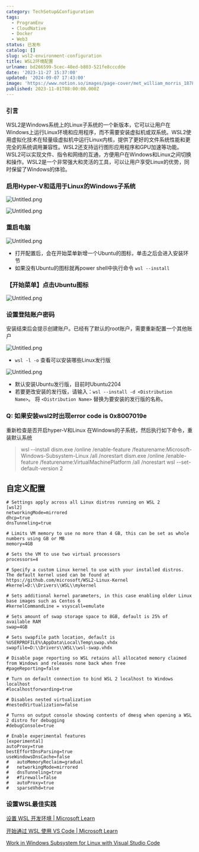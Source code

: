 ```yaml
---
category: TechSetup&Configuration
tags:
  - ProgramEnv
  - CloudNative
  - Docker
  - Web3
status: 已发布
catalog: []
slug: wsl2-environment-configuration
title: WSL2环境配置
urlname: bd266599-5cec-40ed-b803-521fe8cccdde
date: '2023-11-27 15:37:00'
updated: '2024-09-07 17:43:00'
image: 'https://www.notion.so/images/page-cover/met_william_morris_1878.jpg'
published: 2023-11-01T08:00:00.000Z
---
```


### 引言


WSL2是Windows系统上的Linux子系统的一个新版本，它可以让用户在Windows上运行Linux环境和应用程序，而不需要安装虚拟机或双系统。WSL2使用虚拟化技术在轻量级虚拟机中运行Linux内核，提供了更好的文件系统性能和更完全的系统调用兼容性。WSL2还支持运行图形应用程序和GPU加速等功能。WSL2可以实现文件、指令和网络的互通，方便用户在Windows和Linux之间切换和操作。WSL2是一个非常强大和灵活的工具，可以让用户享受Linux的优势，同时保留了Windows的体验。


### 启用Hyper-V和适用于Linux的Windows子系统


![Untitled.png](https://prod-files-secure.s3.us-west-2.amazonaws.com/5d24fe63-e567-4804-86f9-9fdc62e13082/62efe4d1-37d6-4606-a7b8-34dcd63ff38a/Untitled.png?X-Amz-Algorithm=AWS4-HMAC-SHA256&X-Amz-Content-Sha256=UNSIGNED-PAYLOAD&X-Amz-Credential=ASIAZI2LB4665TEI6ZFV%2F20250301%2Fus-west-2%2Fs3%2Faws4_request&X-Amz-Date=20250301T213313Z&X-Amz-Expires=3600&X-Amz-Security-Token=IQoJb3JpZ2luX2VjEHQaCXVzLXdlc3QtMiJIMEYCIQDrR6LbRF8baVbsT1fq1JAHWsDGHfXITLk9XYrkpYNYwAIhAKasHx2W9UYFT938jibsJwT4eDKiq%2F%2Bpfa8mssS7w0MsKogECK3%2F%2F%2F%2F%2F%2F%2F%2F%2F%2FwEQABoMNjM3NDIzMTgzODA1Igxmbh%2FroLlcmSZEk8oq3AN15o8R00CLs0oCT1mwFJLUMreXJLu0%2Bq4XorXjP9rCR7MYysj8gPszve0DjIHzfZKtMLwkkHLXRpWGeEIbfrDcVdMgmhj4Z%2FqGzCD0vXCwN0z5ZI3qaw5tWxAoScVcYEtkrhq59Yg8Z0IMfnPIQErdgsiy3z%2B3dabnVb0Mqihgilj1muk2TXlCpK5%2BlNpinyVkv0pelOhP%2FHNq7HJx6zvhs5QUhfmpIDvrWcFEQvQngIzUtiTKaPGk20FA9JZlVAcODOfVj2GXkCH1Q3OHomevXl%2B4S9c%2BJa%2FGP2WsvZSafhgXOjhZQ55WVRBtLXQokWPkDGHBSZRC0IZgOi5Z63ONAF8JzgPXjPeTX5ttk72hFbHcvHH6pKcgPF0vGpJAHC1GI01YP5cTSYJlS2%2Bb%2FZDB99hAWNBSaM9cB5gXojxqliygOs%2B%2FLvEl8UyAsdS1T1ZvvoGaK84wof%2FWNtf1jP%2FOC9HT5k5cnD0QlAJXCjoJf8%2Fa8MbZkSZ6HUU3f%2FujaCNHoSHDcJmK9vYjIyf3EJ3lR79RaiI71fjPWDp54L%2FCFzSJYHDVDgG4gSxDg6GFelVXMFwGqnnWW7eAGAVt5MTjhW%2F0LBP9937QDvlHc51izFebuCRCwshX%2FgAqiDDWxI2%2BBjqkAV6mGgwW8kv5wHq2heoAmff1mP5EZO81WXMR6AuMuwhy825XrqXCrc42gwoURg71ltI064j1WIfNounbf8jzn7l39VPbGGOQ0sIJP%2BBjsngYe1U7ETb67QmbvpquZFzoz36TGve7z%2By3GlJ03Jqdsk2H9va9yxNDjsYySU0B8Ldl6VLpK2tTGsRODpISfG3KjcNZ%2FMIRd4NLigfI8Z5Oi47xDif7&X-Amz-Signature=2112956920993b4753f01a904078434e403d95487d3c8efc777efa86053a57a3&X-Amz-SignedHeaders=host&x-id=GetObject)


![Untitled.png](https://prod-files-secure.s3.us-west-2.amazonaws.com/5d24fe63-e567-4804-86f9-9fdc62e13082/74866fe6-9ce5-4055-94c5-4900f6f5ff8b/Untitled.png?X-Amz-Algorithm=AWS4-HMAC-SHA256&X-Amz-Content-Sha256=UNSIGNED-PAYLOAD&X-Amz-Credential=ASIAZI2LB4665TEI6ZFV%2F20250301%2Fus-west-2%2Fs3%2Faws4_request&X-Amz-Date=20250301T213313Z&X-Amz-Expires=3600&X-Amz-Security-Token=IQoJb3JpZ2luX2VjEHQaCXVzLXdlc3QtMiJIMEYCIQDrR6LbRF8baVbsT1fq1JAHWsDGHfXITLk9XYrkpYNYwAIhAKasHx2W9UYFT938jibsJwT4eDKiq%2F%2Bpfa8mssS7w0MsKogECK3%2F%2F%2F%2F%2F%2F%2F%2F%2F%2FwEQABoMNjM3NDIzMTgzODA1Igxmbh%2FroLlcmSZEk8oq3AN15o8R00CLs0oCT1mwFJLUMreXJLu0%2Bq4XorXjP9rCR7MYysj8gPszve0DjIHzfZKtMLwkkHLXRpWGeEIbfrDcVdMgmhj4Z%2FqGzCD0vXCwN0z5ZI3qaw5tWxAoScVcYEtkrhq59Yg8Z0IMfnPIQErdgsiy3z%2B3dabnVb0Mqihgilj1muk2TXlCpK5%2BlNpinyVkv0pelOhP%2FHNq7HJx6zvhs5QUhfmpIDvrWcFEQvQngIzUtiTKaPGk20FA9JZlVAcODOfVj2GXkCH1Q3OHomevXl%2B4S9c%2BJa%2FGP2WsvZSafhgXOjhZQ55WVRBtLXQokWPkDGHBSZRC0IZgOi5Z63ONAF8JzgPXjPeTX5ttk72hFbHcvHH6pKcgPF0vGpJAHC1GI01YP5cTSYJlS2%2Bb%2FZDB99hAWNBSaM9cB5gXojxqliygOs%2B%2FLvEl8UyAsdS1T1ZvvoGaK84wof%2FWNtf1jP%2FOC9HT5k5cnD0QlAJXCjoJf8%2Fa8MbZkSZ6HUU3f%2FujaCNHoSHDcJmK9vYjIyf3EJ3lR79RaiI71fjPWDp54L%2FCFzSJYHDVDgG4gSxDg6GFelVXMFwGqnnWW7eAGAVt5MTjhW%2F0LBP9937QDvlHc51izFebuCRCwshX%2FgAqiDDWxI2%2BBjqkAV6mGgwW8kv5wHq2heoAmff1mP5EZO81WXMR6AuMuwhy825XrqXCrc42gwoURg71ltI064j1WIfNounbf8jzn7l39VPbGGOQ0sIJP%2BBjsngYe1U7ETb67QmbvpquZFzoz36TGve7z%2By3GlJ03Jqdsk2H9va9yxNDjsYySU0B8Ldl6VLpK2tTGsRODpISfG3KjcNZ%2FMIRd4NLigfI8Z5Oi47xDif7&X-Amz-Signature=8e1ba23dde5a5e2a13e610638aaa29abad6e932cc792b3879eaa4df07a4a464f&X-Amz-SignedHeaders=host&x-id=GetObject)


### 重启电脑


![Untitled.png](https://prod-files-secure.s3.us-west-2.amazonaws.com/5d24fe63-e567-4804-86f9-9fdc62e13082/ed8ca255-2fda-4c1b-9b1a-f1896300e8e7/Untitled.png?X-Amz-Algorithm=AWS4-HMAC-SHA256&X-Amz-Content-Sha256=UNSIGNED-PAYLOAD&X-Amz-Credential=ASIAZI2LB4665TEI6ZFV%2F20250301%2Fus-west-2%2Fs3%2Faws4_request&X-Amz-Date=20250301T213313Z&X-Amz-Expires=3600&X-Amz-Security-Token=IQoJb3JpZ2luX2VjEHQaCXVzLXdlc3QtMiJIMEYCIQDrR6LbRF8baVbsT1fq1JAHWsDGHfXITLk9XYrkpYNYwAIhAKasHx2W9UYFT938jibsJwT4eDKiq%2F%2Bpfa8mssS7w0MsKogECK3%2F%2F%2F%2F%2F%2F%2F%2F%2F%2FwEQABoMNjM3NDIzMTgzODA1Igxmbh%2FroLlcmSZEk8oq3AN15o8R00CLs0oCT1mwFJLUMreXJLu0%2Bq4XorXjP9rCR7MYysj8gPszve0DjIHzfZKtMLwkkHLXRpWGeEIbfrDcVdMgmhj4Z%2FqGzCD0vXCwN0z5ZI3qaw5tWxAoScVcYEtkrhq59Yg8Z0IMfnPIQErdgsiy3z%2B3dabnVb0Mqihgilj1muk2TXlCpK5%2BlNpinyVkv0pelOhP%2FHNq7HJx6zvhs5QUhfmpIDvrWcFEQvQngIzUtiTKaPGk20FA9JZlVAcODOfVj2GXkCH1Q3OHomevXl%2B4S9c%2BJa%2FGP2WsvZSafhgXOjhZQ55WVRBtLXQokWPkDGHBSZRC0IZgOi5Z63ONAF8JzgPXjPeTX5ttk72hFbHcvHH6pKcgPF0vGpJAHC1GI01YP5cTSYJlS2%2Bb%2FZDB99hAWNBSaM9cB5gXojxqliygOs%2B%2FLvEl8UyAsdS1T1ZvvoGaK84wof%2FWNtf1jP%2FOC9HT5k5cnD0QlAJXCjoJf8%2Fa8MbZkSZ6HUU3f%2FujaCNHoSHDcJmK9vYjIyf3EJ3lR79RaiI71fjPWDp54L%2FCFzSJYHDVDgG4gSxDg6GFelVXMFwGqnnWW7eAGAVt5MTjhW%2F0LBP9937QDvlHc51izFebuCRCwshX%2FgAqiDDWxI2%2BBjqkAV6mGgwW8kv5wHq2heoAmff1mP5EZO81WXMR6AuMuwhy825XrqXCrc42gwoURg71ltI064j1WIfNounbf8jzn7l39VPbGGOQ0sIJP%2BBjsngYe1U7ETb67QmbvpquZFzoz36TGve7z%2By3GlJ03Jqdsk2H9va9yxNDjsYySU0B8Ldl6VLpK2tTGsRODpISfG3KjcNZ%2FMIRd4NLigfI8Z5Oi47xDif7&X-Amz-Signature=882f642b0c14feeddee68044eddb48320a9342e9ffe7e3d78db44b35028fa00d&X-Amz-SignedHeaders=host&x-id=GetObject)

- 打开配置后，会在开始菜单新增一个Ubuntu的图标，单击之后会进入安装环节
- 如果没有Ubuntu的图标就再power shell中执行命令 `wsl --install`

### 【开始菜单】点击Ubuntu图标


![Untitled.png](https://prod-files-secure.s3.us-west-2.amazonaws.com/5d24fe63-e567-4804-86f9-9fdc62e13082/d7415a12-f453-43fe-a604-a208d85638a3/Untitled.png?X-Amz-Algorithm=AWS4-HMAC-SHA256&X-Amz-Content-Sha256=UNSIGNED-PAYLOAD&X-Amz-Credential=ASIAZI2LB4665TEI6ZFV%2F20250301%2Fus-west-2%2Fs3%2Faws4_request&X-Amz-Date=20250301T213313Z&X-Amz-Expires=3600&X-Amz-Security-Token=IQoJb3JpZ2luX2VjEHQaCXVzLXdlc3QtMiJIMEYCIQDrR6LbRF8baVbsT1fq1JAHWsDGHfXITLk9XYrkpYNYwAIhAKasHx2W9UYFT938jibsJwT4eDKiq%2F%2Bpfa8mssS7w0MsKogECK3%2F%2F%2F%2F%2F%2F%2F%2F%2F%2FwEQABoMNjM3NDIzMTgzODA1Igxmbh%2FroLlcmSZEk8oq3AN15o8R00CLs0oCT1mwFJLUMreXJLu0%2Bq4XorXjP9rCR7MYysj8gPszve0DjIHzfZKtMLwkkHLXRpWGeEIbfrDcVdMgmhj4Z%2FqGzCD0vXCwN0z5ZI3qaw5tWxAoScVcYEtkrhq59Yg8Z0IMfnPIQErdgsiy3z%2B3dabnVb0Mqihgilj1muk2TXlCpK5%2BlNpinyVkv0pelOhP%2FHNq7HJx6zvhs5QUhfmpIDvrWcFEQvQngIzUtiTKaPGk20FA9JZlVAcODOfVj2GXkCH1Q3OHomevXl%2B4S9c%2BJa%2FGP2WsvZSafhgXOjhZQ55WVRBtLXQokWPkDGHBSZRC0IZgOi5Z63ONAF8JzgPXjPeTX5ttk72hFbHcvHH6pKcgPF0vGpJAHC1GI01YP5cTSYJlS2%2Bb%2FZDB99hAWNBSaM9cB5gXojxqliygOs%2B%2FLvEl8UyAsdS1T1ZvvoGaK84wof%2FWNtf1jP%2FOC9HT5k5cnD0QlAJXCjoJf8%2Fa8MbZkSZ6HUU3f%2FujaCNHoSHDcJmK9vYjIyf3EJ3lR79RaiI71fjPWDp54L%2FCFzSJYHDVDgG4gSxDg6GFelVXMFwGqnnWW7eAGAVt5MTjhW%2F0LBP9937QDvlHc51izFebuCRCwshX%2FgAqiDDWxI2%2BBjqkAV6mGgwW8kv5wHq2heoAmff1mP5EZO81WXMR6AuMuwhy825XrqXCrc42gwoURg71ltI064j1WIfNounbf8jzn7l39VPbGGOQ0sIJP%2BBjsngYe1U7ETb67QmbvpquZFzoz36TGve7z%2By3GlJ03Jqdsk2H9va9yxNDjsYySU0B8Ldl6VLpK2tTGsRODpISfG3KjcNZ%2FMIRd4NLigfI8Z5Oi47xDif7&X-Amz-Signature=b20a93a353d841ccb18e4e2c75778d83e06acb2311ed9783b3f3ec78e1aee4bb&X-Amz-SignedHeaders=host&x-id=GetObject)


### 设置登陆账户密码


安装结束后会提示创建账户。已经有了默认的root账户，需要重新配置一个其他账户


![Untitled.png](https://prod-files-secure.s3.us-west-2.amazonaws.com/5d24fe63-e567-4804-86f9-9fdc62e13082/bb38a6ce-031e-4122-9787-de509d2240bf/Untitled.png?X-Amz-Algorithm=AWS4-HMAC-SHA256&X-Amz-Content-Sha256=UNSIGNED-PAYLOAD&X-Amz-Credential=ASIAZI2LB4665TEI6ZFV%2F20250301%2Fus-west-2%2Fs3%2Faws4_request&X-Amz-Date=20250301T213313Z&X-Amz-Expires=3600&X-Amz-Security-Token=IQoJb3JpZ2luX2VjEHQaCXVzLXdlc3QtMiJIMEYCIQDrR6LbRF8baVbsT1fq1JAHWsDGHfXITLk9XYrkpYNYwAIhAKasHx2W9UYFT938jibsJwT4eDKiq%2F%2Bpfa8mssS7w0MsKogECK3%2F%2F%2F%2F%2F%2F%2F%2F%2F%2FwEQABoMNjM3NDIzMTgzODA1Igxmbh%2FroLlcmSZEk8oq3AN15o8R00CLs0oCT1mwFJLUMreXJLu0%2Bq4XorXjP9rCR7MYysj8gPszve0DjIHzfZKtMLwkkHLXRpWGeEIbfrDcVdMgmhj4Z%2FqGzCD0vXCwN0z5ZI3qaw5tWxAoScVcYEtkrhq59Yg8Z0IMfnPIQErdgsiy3z%2B3dabnVb0Mqihgilj1muk2TXlCpK5%2BlNpinyVkv0pelOhP%2FHNq7HJx6zvhs5QUhfmpIDvrWcFEQvQngIzUtiTKaPGk20FA9JZlVAcODOfVj2GXkCH1Q3OHomevXl%2B4S9c%2BJa%2FGP2WsvZSafhgXOjhZQ55WVRBtLXQokWPkDGHBSZRC0IZgOi5Z63ONAF8JzgPXjPeTX5ttk72hFbHcvHH6pKcgPF0vGpJAHC1GI01YP5cTSYJlS2%2Bb%2FZDB99hAWNBSaM9cB5gXojxqliygOs%2B%2FLvEl8UyAsdS1T1ZvvoGaK84wof%2FWNtf1jP%2FOC9HT5k5cnD0QlAJXCjoJf8%2Fa8MbZkSZ6HUU3f%2FujaCNHoSHDcJmK9vYjIyf3EJ3lR79RaiI71fjPWDp54L%2FCFzSJYHDVDgG4gSxDg6GFelVXMFwGqnnWW7eAGAVt5MTjhW%2F0LBP9937QDvlHc51izFebuCRCwshX%2FgAqiDDWxI2%2BBjqkAV6mGgwW8kv5wHq2heoAmff1mP5EZO81WXMR6AuMuwhy825XrqXCrc42gwoURg71ltI064j1WIfNounbf8jzn7l39VPbGGOQ0sIJP%2BBjsngYe1U7ETb67QmbvpquZFzoz36TGve7z%2By3GlJ03Jqdsk2H9va9yxNDjsYySU0B8Ldl6VLpK2tTGsRODpISfG3KjcNZ%2FMIRd4NLigfI8Z5Oi47xDif7&X-Amz-Signature=21763ef5645f20c7f4393d7a42ce13a7a74bfff40a960873a22205693d703874&X-Amz-SignedHeaders=host&x-id=GetObject)

- `wsl -l -o` 查看可以安装哪些Linux发行版

![Untitled.png](https://prod-files-secure.s3.us-west-2.amazonaws.com/5d24fe63-e567-4804-86f9-9fdc62e13082/4b4e5e2f-4e13-4651-8884-559a62c38137/Untitled.png?X-Amz-Algorithm=AWS4-HMAC-SHA256&X-Amz-Content-Sha256=UNSIGNED-PAYLOAD&X-Amz-Credential=ASIAZI2LB4665TEI6ZFV%2F20250301%2Fus-west-2%2Fs3%2Faws4_request&X-Amz-Date=20250301T213313Z&X-Amz-Expires=3600&X-Amz-Security-Token=IQoJb3JpZ2luX2VjEHQaCXVzLXdlc3QtMiJIMEYCIQDrR6LbRF8baVbsT1fq1JAHWsDGHfXITLk9XYrkpYNYwAIhAKasHx2W9UYFT938jibsJwT4eDKiq%2F%2Bpfa8mssS7w0MsKogECK3%2F%2F%2F%2F%2F%2F%2F%2F%2F%2FwEQABoMNjM3NDIzMTgzODA1Igxmbh%2FroLlcmSZEk8oq3AN15o8R00CLs0oCT1mwFJLUMreXJLu0%2Bq4XorXjP9rCR7MYysj8gPszve0DjIHzfZKtMLwkkHLXRpWGeEIbfrDcVdMgmhj4Z%2FqGzCD0vXCwN0z5ZI3qaw5tWxAoScVcYEtkrhq59Yg8Z0IMfnPIQErdgsiy3z%2B3dabnVb0Mqihgilj1muk2TXlCpK5%2BlNpinyVkv0pelOhP%2FHNq7HJx6zvhs5QUhfmpIDvrWcFEQvQngIzUtiTKaPGk20FA9JZlVAcODOfVj2GXkCH1Q3OHomevXl%2B4S9c%2BJa%2FGP2WsvZSafhgXOjhZQ55WVRBtLXQokWPkDGHBSZRC0IZgOi5Z63ONAF8JzgPXjPeTX5ttk72hFbHcvHH6pKcgPF0vGpJAHC1GI01YP5cTSYJlS2%2Bb%2FZDB99hAWNBSaM9cB5gXojxqliygOs%2B%2FLvEl8UyAsdS1T1ZvvoGaK84wof%2FWNtf1jP%2FOC9HT5k5cnD0QlAJXCjoJf8%2Fa8MbZkSZ6HUU3f%2FujaCNHoSHDcJmK9vYjIyf3EJ3lR79RaiI71fjPWDp54L%2FCFzSJYHDVDgG4gSxDg6GFelVXMFwGqnnWW7eAGAVt5MTjhW%2F0LBP9937QDvlHc51izFebuCRCwshX%2FgAqiDDWxI2%2BBjqkAV6mGgwW8kv5wHq2heoAmff1mP5EZO81WXMR6AuMuwhy825XrqXCrc42gwoURg71ltI064j1WIfNounbf8jzn7l39VPbGGOQ0sIJP%2BBjsngYe1U7ETb67QmbvpquZFzoz36TGve7z%2By3GlJ03Jqdsk2H9va9yxNDjsYySU0B8Ldl6VLpK2tTGsRODpISfG3KjcNZ%2FMIRd4NLigfI8Z5Oi47xDif7&X-Amz-Signature=34b181adca4f84297a793285d10379233163e9fd3cf9b02e625d2bf513c98636&X-Amz-SignedHeaders=host&x-id=GetObject)

- 默认安装Ubuntu发行版，目前时Ubuntu2204
- 若要更改安装的发行版，请输入：`wsl --install -d <Distribution Name>`。 将 `<Distribution Name>` 替换为要安装的发行版的名称。

### Q: 如果安装wsl2时出现error code is 0x8007019e


重新检查是否开启hyper-V和Linux 在Windows的子系统，然后执行如下命令，重装默认系统

> wsl --install
> dism.exe /online /enable-feature /featurename:Microsoft-Windows-Subsystem-Linux /all /norestart
> dism.exe /online /enable-feature /featurename:VirtualMachinePlatform /all /norestart
> wsl --set-default-version 2

## 自定义配置


```shell
# Settings apply across all Linux distros running on WSL 2
[wsl2]
networkingMode=mirrored
dhcp=true
dnsTunneling=true

# Limits VM memory to use no more than 4 GB, this can be set as whole numbers using GB or MB
memory=4GB 

# Sets the VM to use two virtual processors
processors=4

# Specify a custom Linux kernel to use with your installed distros. The default kernel used can be found at https://github.com/microsoft/WSL2-Linux-Kernel
#kernel=D:\\Drivers\\WSL\\mykernel

# Sets additional kernel parameters, in this case enabling older Linux base images such as Centos 6
#kernelCommandLine = vsyscall=emulate

# Sets amount of swap storage space to 8GB, default is 25% of available RAM
swap=4GB

# Sets swapfile path location, default is %USERPROFILE%\AppData\Local\Temp\swap.vhdx
swapfile=D:\\Drivers\\WSL\\wsl-swap.vhdx

# Disable page reporting so WSL retains all allocated memory claimed from Windows and releases none back when free
#pageReporting=false

# Turn on default connection to bind WSL 2 localhost to Windows localhost
#localhostforwarding=true

# Disables nested virtualization
#nestedVirtualization=false

# Turns on output console showing contents of dmesg when opening a WSL 2 distro for debugging
#debugConsole=true

# Enable experimental features
[experimental]
autoProxy=true
bestEffortDnsParsing=true
useWindowsDnsCache=false
#   autoMemoryReclaim=gradual
#   networkingMode=mirrored
#   dnsTunneling=true
#   #firewall=false
#   autoProxy=true
#   sparseVhd=true
```


### 设置WSL最佳实践


[设置 WSL 开发环境 | Microsoft Learn](https://learn.microsoft.com/zh-cn/windows/wsl/setup/environment#set-up-your-linux-username-and-password)


[开始通过 WSL 使用 VS Code | Microsoft Learn](https://learn.microsoft.com/zh-cn/windows/wsl/tutorials/wsl-vscode)


[Work in Windows Subsystem for Linux with Visual Studio Code](https://code.visualstudio.com/docs/remote/wsl-tutorial)

